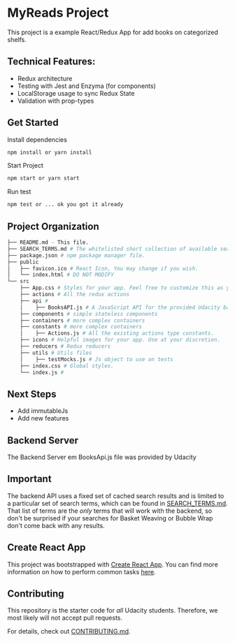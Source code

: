 # MyReads Project

This project is a example React/Redux App for add books on categorized shelfs.

## Technical Features:
* Redux architecture
* Testing with Jest and Enzyma (for components)
* LocalStorage usage to sync Redux State
* Validation with prop-types

## Get Started

Install dependencies
```bash
npm install or yarn install
```
Start Project
```bash
npm start or yarn start
```
Run test
```bash
npm test or ... ok you got it already
```

## Project Organization

```bash
├── README.md - This file.
├── SEARCH_TERMS.md # The whitelisted short collection of available search terms for you to use with your app.
├── package.json # npm package manager file. 
├── public
│   ├── favicon.ico # React Icon, You may change if you wish.
│   └── index.html # DO NOT MODIFY
└── src
    ├── App.css # Styles for your app. Feel free to customize this as you desire.
    ├── actions # All the redux actions
    ├── api # 
    │    ├── BooksAPI.js # A JavaScript API for the provided Udacity backend. 
    ├── components # simple stateless components
    ├── containers # more complex containers
    ├── constants # more complex containers
    │    ├── Actions.js # All the existing actions type constants. 
    ├── icons # Helpful images for your app. Use at your discretion.
    ├── reducers # Redux reducers
    ├── utils # Utils files
    │    ├── testMocks.js # Js object to use on tests
    ├── index.css # Global styles. 
    └── index.js #
```
## Next Steps
* Add immutableJs
* Add new features

## Backend Server

The Backend Server em BooksApi.js file was provided by Udacity

## Important
The backend API uses a fixed set of cached search results and is limited to a particular set of search terms, which can be found in [SEARCH_TERMS.md](SEARCH_TERMS.md). That list of terms are the _only_ terms that will work with the backend, so don't be surprised if your searches for Basket Weaving or Bubble Wrap don't come back with any results.

## Create React App

This project was bootstrapped with [Create React App](https://github.com/facebookincubator/create-react-app). You can find more information on how to perform common tasks [here](https://github.com/facebookincubator/create-react-app/blob/master/packages/react-scripts/template/README.md).

## Contributing

This repository is the starter code for _all_ Udacity students. Therefore, we most likely will not accept pull requests.

For details, check out [CONTRIBUTING.md](CONTRIBUTING.md).
